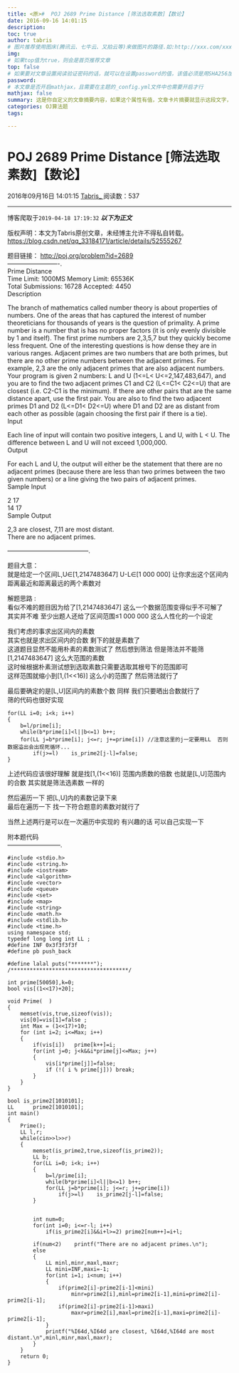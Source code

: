 ```yaml
---
title: <原>#  POJ 2689 Prime Distance [筛法选取素数]【数论】
date: 2016-09-16 14:01:15
description:
toc: true
author: tabris
# 图片推荐使用图床(腾讯云、七牛云、又拍云等)来做图片的路径.如:http://xxx.com/xxx.jpg
img: 
# 如果top值为true，则会是首页推荐文章
top: false
# 如果要对文章设置阅读验证密码的话，就可以在设置password的值，该值必须是用SHA256加密后的密码，防止被他人识破
password: 
# 本文章是否开启mathjax，且需要在主题的_config.yml文件中也需要开启才行
mathjax: false
summary: 这是你自定义的文章摘要内容，如果这个属性有值，文章卡片摘要就显示这段文字，否则程序会自动截取文章的部分内容作为摘要
categories: OJ算法题
tags:

---
```





#  POJ 2689 Prime Distance [筛法选取素数]【数论】

2016年09月16日 14:01:15  [ Tabris_ ](https://me.csdn.net/qq_33184171) 阅读数：537


--- 
 博客爬取于`2019-04-18 17:19:32`
***以下为正文***

版权声明：本文为Tabris原创文章，未经博主允许不得私自转载。
https://blog.csdn.net/qq_33184171/article/details/52555267

题目链接： [ http://poj.org/problem?id=2689 ](http://poj.org/problem?id=2689)  
————————-.  
Prime Distance  
Time Limit: 1000MS Memory Limit: 65536K  
Total Submissions: 16728 Accepted: 4450  
Description

The branch of mathematics called number theory is about properties of numbers.
One of the areas that has captured the interest of number theoreticians for
thousands of years is the question of primality. A prime number is a number
that is has no proper factors (it is only evenly divisible by 1 and itself).
The first prime numbers are 2,3,5,7 but they quickly become less frequent. One
of the interesting questions is how dense they are in various ranges. Adjacent
primes are two numbers that are both primes, but there are no other prime
numbers between the adjacent primes. For example, 2,3 are the only adjacent
primes that are also adjacent numbers.  
Your program is given 2 numbers: L and U (1<=L< U<=2,147,483,647), and you are
to find the two adjacent primes C1 and C2 (L<=C1< C2<=U) that are closest
(i.e. C2-C1 is the minimum). If there are other pairs that are the same
distance apart, use the first pair. You are also to find the two adjacent
primes D1 and D2 (L<=D1< D2<=U) where D1 and D2 are as distant from each other
as possible (again choosing the first pair if there is a tie).  
Input

Each line of input will contain two positive integers, L and U, with L < U.
The difference between L and U will not exceed 1,000,000.  
Output

For each L and U, the output will either be the statement that there are no
adjacent primes (because there are less than two primes between the two given
numbers) or a line giving the two pairs of adjacent primes.  
Sample Input

2 17  
14 17  
Sample Output

2,3 are closest, 7,11 are most distant.  
There are no adjacent primes.

—————————————.

题目大意：  
就是给定一个区间L,U∈[1,2147483647] U-L∈[1 000 000] 让你求出这个区间内距离最近和距离最远的两个素数对

解题思路 :  
看似不难的题目因为给了[1,2147483647] 这么一个数据范围变得似乎不可解了  
其实并不难 至少出题人还给了区间范围≤1 000 000 这么人性化的一个设定

我们考虑的事求出区间内的素数  
其实也就是求出区间内的合数 剩下的就是素数了  
这道题目显然不能用朴素的素数测试了 然后想到筛法 但是筛法并不能筛[1,2147483647] 这么大范围的素数  
这时候根据朴素测试想到选取素数只需要选取其根号下的范围即可  
这样范围就缩小到[1,(1<<16)] 这么小的范围了 然后筛法就行了

最后要确定的是[L,U]区间内的素数个数 同样 我们只要晒出合数就行了  
筛的代码也很好实现

    
    
    for(LL i=0; i<k; i++)
    {
        b=l/prime[i];
        while(b*prime[i]<l||b<=1) b++;
        for(LL j=b*prime[i]; j<=r; j+=prime[i]) //注意这里的j一定要用LL  否则数据溢出会出现死循环...
            if(j>=l)    is_prime2[j-l]=false;
    }

上述代码应该很好理解 就是找[1,(1<<16)] 范围内质数的倍数 也就是[L,U]范围内的合数 其实就是筛法选素数 一样的

然后遍历一下 把[L,U]内的素数记录下来  
最后在遍历一下 找一下符合题意的素数对就行了

当然上述两行是可以在一次遍历中实现的 有兴趣的话 可以自己实现一下

附本题代码  
————————–.

    
    
    #include <stdio.h>
    #include <string.h>
    #include <iostream>
    #include <algorithm>
    #include <vector>
    #include <queue>
    #include <set>
    #include <map>
    #include <string>
    #include <math.h>
    #include <stdlib.h>
    #include <time.h>
    using namespace std;
    typedef long long int LL ;
    #define INF 0x3f3f3f3f
    #define pb push_back
    
    #define lalal puts("*******");
    /*************************************/
    
    int prime[50050],k=0;
    bool vis[(1<<17)+20];
    
    void Prime(  )
    {
        memset(vis,true,sizeof(vis));
        vis[0]=vis[1]=false ;
        int Max = (1<<17)+10;
        for (int i=2; i<=Max; i++)
        {
            if(vis[i])   prime[k++]=i;
            for(int j=0; j<k&&i*prime[j]<=Max; j++)
            {
                vis[i*prime[j]]=false;
                if (!( i % prime[j])) break;
            }
        }
    }
    
    bool is_prime2[1010101];
    LL      prime2[1010101];
    int main()
    {
        Prime();
        LL l,r;
        while(cin>>l>>r)
        {
            memset(is_prime2,true,sizeof(is_prime2));
            LL b;
            for(LL i=0; i<k; i++)
            {
                b=l/prime[i];
                while(b*prime[i]<l||b<=1) b++;
                for(LL j=b*prime[i]; j<=r; j+=prime[i])
                    if(j>=l)    is_prime2[j-l]=false;
            }
    
    
            int num=0;
            for(int i=0; i<=r-l; i++)
                if(is_prime2[i]&&i+l>=2) prime2[num++]=i+l;
    
            if(num<2)    printf("There are no adjacent primes.\n");
            else
            {
                LL minl,minr,maxl,maxr;
                LL mini=INF,maxi=-1;
                for(int i=1; i<num; i++)
                {
                    if(prime2[i]-prime2[i-1]<mini)
                        minr=prime2[i],minl=prime2[i-1],mini=prime2[i]-prime2[i-1];
                    if(prime2[i]-prime2[i-1]>maxi)
                        maxr=prime2[i],maxl=prime2[i-1],maxi=prime2[i]-prime2[i-1];
                }
                printf("%I64d,%I64d are closest, %I64d,%I64d are most distant.\n",minl,minr,maxl,maxr);
            }
        }
        return 0;
    }
    

